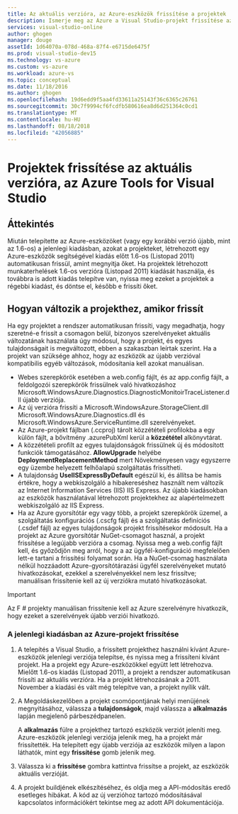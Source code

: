 ```yaml
---
title: Az aktuális verzióra, az Azure-eszközök frissítése a projektek |} A Microsoft Docs
description: Ismerje meg az Azure a Visual Studio-projekt frissítése az aktuális verzióra, az Azure-eszközök
services: visual-studio-online
author: ghogen
manager: douge
assetId: 1d64070a-078d-468a-87f4-e6715de6475f
ms.prod: visual-studio-dev15
ms.technology: vs-azure
ms.custom: vs-azure
ms.workload: azure-vs
ms.topic: conceptual
ms.date: 11/18/2016
ms.author: ghogen
ms.openlocfilehash: 19d6edd9f5aa4fd33611a25143f36c6365c26761
ms.sourcegitcommit: 30c7f9994cf6fcdfb580616ea8d6d251364c0cd1
ms.translationtype: MT
ms.contentlocale: hu-HU
ms.lasthandoff: 08/18/2018
ms.locfileid: "42056885"
---
```

# <a name="how-to-upgrade-projects-to-the-current-version-of-the-azure-tools-for-visual-studio"></a>Projektek frissítése az aktuális verzióra, az Azure Tools for Visual Studio
## <a name="overview"></a>Áttekintés
Miután telepítette az Azure-eszközöket (vagy egy korábbi verzió újabb, mint az 1.6-os) a jelenlegi kiadásban, azokat a projekteket, létrehozott egy Azure-eszközök segítségével kiadás előtt 1.6-os (Listopad 2011) automatikusan frissül, amint megnyitja őket. Ha projektek létrehozott munkaterhelések 1.6-os verzióra (Listopad 2011) kiadását használja, és továbbra is adott kiadás telepítve van, nyissa meg ezeket a projektek a régebbi kiadást, és döntse el, később e frissíti őket.

## <a name="how-your-project-changes-when-you-upgrade-it"></a>Hogyan változik a projekthez, amikor frissít
Ha egy projektet a rendszer automatikusan frissíti, vagy megadhatja, hogy szeretné-e frissít a csomagon belül, bizonyos szerelvényeket aktuális változatának használata úgy módosul, hogy a projekt, és egyes tulajdonságait is megváltozott, ebben a szakaszban leírtak szerint. Ha a projekt van szüksége ahhoz, hogy az eszközök az újabb verzióval kompatibilis egyéb változások, módosítania kell azokat manuálisan.

* Webes szerepkörök esetében a web.config fájlt, és az app.config fájlt, a feldolgozói szerepkörök frissülnek való hivatkozáshoz Microsoft.WindowsAzure.Diagnostics.DiagnosticMonitoirTraceListener.dll újabb verziója.
* Az új verzióra frissíti a Microsoft.WindowsAzure.StorageClient.dll Microsoft.WindowsAzure.Diagnostics.dll és Microsoft.WindowsAzure.ServiceRuntime.dll szerelvényeket.
* Az Azure-projekt fájlban (.ccproj) tárolt közzétételi profilokba a egy külön fájlt, a bővítmény .azurePubXml kerül a **közzététel** alkönyvtárat.
* A közzétételi profilt az egyes tulajdonságok frissülnek új és módosított funkciók támogatásához. **AllowUpgrade** helyébe **DeploymentReplacementMethod** mert Növekményesen vagy egyszerre egy üzembe helyezett felhőalapú szolgáltatás frissítheti.
* A tulajdonság **UseIISExpressByDefault** egészül ki, és állítsa be hamis értékre, hogy a webkiszolgáló a hibakereséshez használt nem változik az Internet Information Services (IIS) IIS Express. Az újabb kiadásokban az eszközök használatával létrehozott projektekhez az alapértelmezett webkiszolgáló az IIS Express.
* Ha az Azure gyorsítótár egy vagy több, a projekt szerepkörök üzemel, a szolgáltatás konfigurációs (.cscfg fájl) és a szolgáltatás definíciós (.csdef fájl) az egyes tulajdonságok projekt frissítésekor módosult. Ha a projekt az Azure gyorsítótár NuGet-csomagot használ, a projekt frissítése a legújabb verzióra a csomag. Nyissa meg a web.config fájlt kell, és győződjön meg arról, hogy a az ügyfél-konfiguráció megfelelően lett-e tartani a frissítési folyamat során. Ha a NuGet-csomag használata nélkül hozzáadott Azure-gyorsítótárazási ügyfél szerelvényeket mutató hivatkozásokat, ezekkel a szerelvényekkel nem lesz frissítve; manuálisan frissítenie kell az új verziókra mutató hivatkozásokat.

> [!IMPORTANT]
> Az F # projekty manuálisan frissítenie kell az Azure szerelvényre hivatkozik, hogy ezeket a szerelvények újabb verziói hivatkozó.
> 
> 

### <a name="how-to-upgrade-an-azure-project-to-the-current-release"></a>A jelenlegi kiadásban az Azure-projekt frissítése
1. A telepítés a Visual Studio, a frissített projekthez használni kívánt Azure-eszközök jelenlegi verziója telepítse, és nyissa meg a frissíteni kívánt projekt. Ha a projekt egy Azure-eszközökkel együtt lett létrehozva. Mielőtt 1.6-os kiadás (Listopad 2011), a projekt a rendszer automatikusan frissíti az aktuális verzióra. Ha a projekt létrehozásának a 2011. November a kiadási és vált még telepítve van, a projekt nyílik vált.
2. A Megoldáskezelőben a projekt csomópontjának helyi menüjének megnyitásához, válassza a **tulajdonságok**, majd válassza a **alkalmazás** lapján megjelenő párbeszédpanelen.
   
    A **alkalmazás** fülre a projekthez tartozó eszközök verziót jeleníti meg. Azure-eszközök jelenlegi verziója jelenik meg, ha a projekt már frissítették. Ha telepített egy újabb verziója az eszközök milyen a lapon láthatók, mint egy **frissítése** gomb jelenik meg.
3. Válassza ki a **frissítése** gombra kattintva frissítse a projekt, az eszközök aktuális verzióját.
4. A projekt buildjének elkészítéséhez, és oldja meg a API-módosítás eredő esetleges hibákat. A kód az új verzióhoz tartozó módosításával kapcsolatos információkért tekintse meg az adott API dokumentációja.

